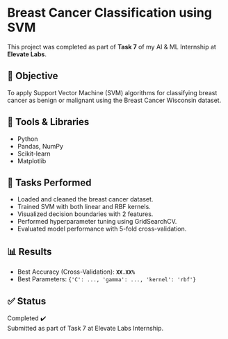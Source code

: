 # Breast Cancer Classification using SVM

This project was completed as part of **Task 7** of my AI & ML Internship at **Elevate Labs**.

## 📌 Objective
To apply Support Vector Machine (SVM) algorithms for classifying breast cancer as benign or malignant using the Breast Cancer Wisconsin dataset.

## 🔧 Tools & Libraries
- Python
- Pandas, NumPy
- Scikit-learn
- Matplotlib

## 🚀 Tasks Performed
- Loaded and cleaned the breast cancer dataset.
- Trained SVM with both linear and RBF kernels.
- Visualized decision boundaries with 2 features.
- Performed hyperparameter tuning using GridSearchCV.
- Evaluated model performance with 5-fold cross-validation.

## 📊 Results
- Best Accuracy (Cross-Validation): **`XX.XX%`**
- Best Parameters: `{'C': ..., 'gamma': ..., 'kernel': 'rbf'}`

## ✅ Status
Completed ✔️  
Submitted as part of Task 7 at Elevate Labs Internship.


